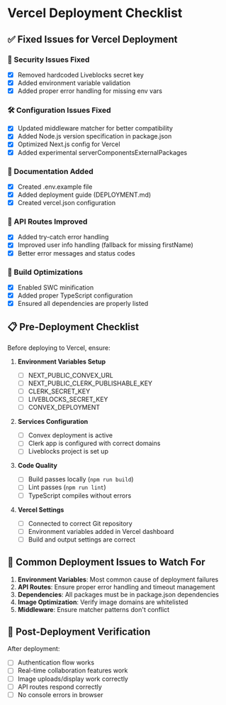 # Vercel Deployment Checklist

## ✅ Fixed Issues for Vercel Deployment

### 🔐 Security Issues Fixed

- [x] Removed hardcoded Liveblocks secret key
- [x] Added environment variable validation
- [x] Added proper error handling for missing env vars

### 🛠️ Configuration Issues Fixed

- [x] Updated middleware matcher for better compatibility
- [x] Added Node.js version specification in package.json
- [x] Optimized Next.js config for Vercel
- [x] Added experimental serverComponentsExternalPackages

### 📝 Documentation Added

- [x] Created .env.example file
- [x] Added deployment guide (DEPLOYMENT.md)
- [x] Created vercel.json configuration

### 🚀 API Routes Improved

- [x] Added try-catch error handling
- [x] Improved user info handling (fallback for missing firstName)
- [x] Better error messages and status codes

### 🔧 Build Optimizations

- [x] Enabled SWC minification
- [x] Added proper TypeScript configuration
- [x] Ensured all dependencies are properly listed

## 📋 Pre-Deployment Checklist

Before deploying to Vercel, ensure:

1. **Environment Variables Setup**

   - [ ] NEXT_PUBLIC_CONVEX_URL
   - [ ] NEXT_PUBLIC_CLERK_PUBLISHABLE_KEY
   - [ ] CLERK_SECRET_KEY
   - [ ] LIVEBLOCKS_SECRET_KEY
   - [ ] CONVEX_DEPLOYMENT

2. **Services Configuration**

   - [ ] Convex deployment is active
   - [ ] Clerk app is configured with correct domains
   - [ ] Liveblocks project is set up

3. **Code Quality**

   - [ ] Build passes locally (`npm run build`)
   - [ ] Lint passes (`npm run lint`)
   - [ ] TypeScript compiles without errors

4. **Vercel Settings**
   - [ ] Connected to correct Git repository
   - [ ] Environment variables added in Vercel dashboard
   - [ ] Build and output settings are correct

## 🚨 Common Deployment Issues to Watch For

1. **Environment Variables**: Most common cause of deployment failures
2. **API Routes**: Ensure proper error handling and timeout management
3. **Dependencies**: All packages must be in package.json dependencies
4. **Image Optimization**: Verify image domains are whitelisted
5. **Middleware**: Ensure matcher patterns don't conflict

## 🎯 Post-Deployment Verification

After deployment:

- [ ] Authentication flow works
- [ ] Real-time collaboration features work
- [ ] Image uploads/display work correctly
- [ ] API routes respond correctly
- [ ] No console errors in browser
